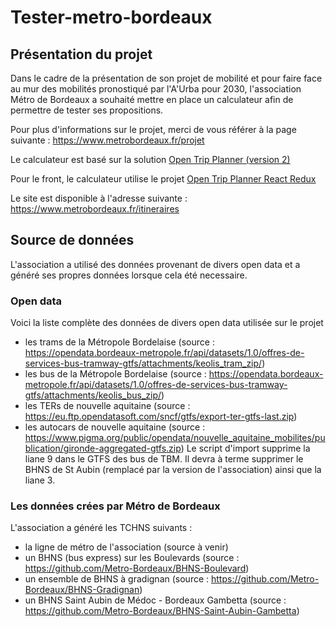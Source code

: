 # Tester-metro-bordeaux

## Présentation du projet

Dans le cadre de la présentation de son projet de mobilité et pour faire face au mur des mobilités pronostiqué par l'A'Urba pour 2030, l'association Métro de Bordeaux a souhaité mettre en place un calculateur afin de permettre de tester ses propositions.

Pour plus d'informations sur le projet, merci de vous référer à la page suivante : https://www.metrobordeaux.fr/projet

Le calculateur est basé sur la solution [Open Trip Planner (version 2)](https://github.com/opentripplanner/OpenTripPlanner)

Pour le front, le calculateur utilise le projet [Open Trip Planner React Redux](https://github.com/opentripplanner/otp-react-redux)

Le site est disponible à l'adresse suivante : https://www.metrobordeaux.fr/itineraires

## Source de données 

L'association a utilisé des données provenant de divers open data et a généré ses propres données lorsque cela été necessaire.

### Open data
Voici la liste complète des données de divers open data utilisée sur le projet
- les trams de la Métropole Bordelaise (source : https://opendata.bordeaux-metropole.fr/api/datasets/1.0/offres-de-services-bus-tramway-gtfs/attachments/keolis_tram_zip/)
- les bus de la Métropole Bordelaise (source : https://opendata.bordeaux-metropole.fr/api/datasets/1.0/offres-de-services-bus-tramway-gtfs/attachments/keolis_bus_zip/)
- les TERs de nouvelle aquitaine (source : https://eu.ftp.opendatasoft.com/sncf/gtfs/export-ter-gtfs-last.zip)
- les autocars de nouvelle aquitaine (source : https://www.pigma.org/public/opendata/nouvelle_aquitaine_mobilites/publication/gironde-aggregated-gtfs.zip)
Le script d'import supprime la liane 9 dans le GTFS des bus de TBM. Il devra à terme supprimer le BHNS de St Aubin (remplacé par la version de l'association) ainsi que la liane 3.

### Les données crées par Métro de Bordeaux
L'association a généré les TCHNS suivants :
- la ligne de métro de l'association (source à venir)
- un BHNS (bus express) sur les Boulevards (source : https://github.com/Metro-Bordeaux/BHNS-Boulevard)
- un ensemble de BHNS à gradignan (source : https://github.com/Metro-Bordeaux/BHNS-Gradignan)
- un BHNS Saint Aubin de Médoc - Bordeaux Gambetta (source : https://github.com/Metro-Bordeaux/BHNS-Saint-Aubin-Gambetta)
